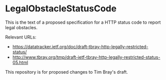 LegalObstacleStatusCode
=======================

This is the text of a proposed specification for a HTTP status code to report legal obstacles.

Relevant URLs:
* https://datatracker.ietf.org/doc/draft-tbray-http-legally-restricted-status/
* http://www.tbray.org/tmp/draft-ietf-tbray-http-legally-restricted-status-05.html

This repository is for proposed changes to Tim Bray's draft.
